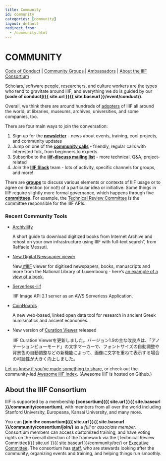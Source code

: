 ```yaml
---
title: Community
id: community
categories: [community]
layout: default
redirect_from:
  - /community.html
---
```

# COMMUNITY

<span style="text-decoration:underline;">Code of Conduct</span> | <span style="text-decoration:underline;">Community Groups</span> | <span style="text-decoration:underline;">Ambassadors</span> | <span style="text-decoration:underline;">About the IIIF Consortium</span>

Scholars, software people, researchers, and culture workers are the types who tend to gravitate around IIIF, and everything we do is guided by our **[code of conduct]({{ site.url }}{{ site.baseurl }}/event/conduct/)**.

Overall, we think there are around hundreds of <span style="text-decoration:underline;">adopters</span> of IIIF all around the world, at libraries, museums, archives, universities, and some companies, too.

There are four main ways to join the conversation:



1. Sign up for the **[newsletter](https://iiif.io/newsletter/#newsletter-signup)** - news about events, training, cool projects, and community updates
2. Jump on one of the **<span style="text-decoration:underline;">community calls</span>** - friendly, regular calls with interested folk, from beginners to experts
3. Subscribe to the **<span style="text-decoration:underline;">iiif-discuss mailing list</span>** - more technical, Q&A, project-related
4. Join the **<span style="text-decoration:underline;">IIIF Slack</span>** team - lots of activity, specific channels for groups, and more!

There are **<span style="text-decoration:underline;">groups</span>** to discuss various elements or contexts of IIIF usage or to agree on direction (or not!) of a particular idea or initiative. Some things in IIIF require slightly more formal governance, which happens through five **<span style="text-decoration:underline;">committees</span>**. For example, the <span style="text-decoration:underline;">Technical Review Committee</span> is the committee responsible for the IIIF APIs.


### Recent Community Tools



*   <span style="text-decoration:underline;">Archiviiify</span>

    A short guide to download digitized books from Internet Archive and rehost on your own infrastructure using IIIF with full-text search”, from Raffaele Messuti.

*   <span style="text-decoration:underline;">New Digital Newspaper viewer</span>

    New[ #IIIF](https://twitter.com/hashtag/IIIF?src=hashtag_click) viewer for digitised newspapers, books, manuscripts and more from the National Library of Luxembourg - here’s [an example of a view of a book](https://viewer.eluxemburgensia.lu/ark:70795/zhnzxq/pages/15/articles/DTL523).

*   [Serverless-iiif](https://github.com/nulib/serverless-iiif)

    IIIF Image API 2.1 server as an AWS Serverless Application.

*   [CoinHoards](http://coinhoards.org)

    A new web-based, linked open data tool for research in ancient Greek numismatics and ancient economies.

*   New version of [Curation Viewer](http://codh.rois.ac.jp/software/iiif-curation-viewer/) released

    IIIF Curation Viewerを更新しました。バージョン1.9の主な改良点は、「アノテーションビューモード」の文字マーカーで、フォントサイズの自動調整や背景色の自動調整などの新機能によって、画像に文字を重ねて表示する場合の可読性が大きく向上しました。

[Let us know if you’ve made something to share](https://docs.google.com/forms/d/e/1FAIpQLSetIpJYr9yq827QD7Bl0J31q4E2w0_O-8bUjoqX4XYKm7eU8A/viewform), or check out the community-led [Awesome IIIF Index](https://github.com/IIIF/awesome-iiif). (Awesome IIIF is hosted on Github.)


## About the IIIF Consortium

IIIF is supported by a membership **[consortium]({{ site.url }}{{ site.baseurl }}/community/consortium)**, with members from all over the world including Stanford University, Europeana, Kansai University, and many more.

You can **[join the consortium]({{ site.url }}{{ site.baseurl }}/community/consortium/join/)** as a _full_ or _associate member_. Consortium members can access customized training, and have voting rights on the overall direction of the framework via the [Technical Review Committee]({{ site.url }}{{ site.baseurl }}/community/trc/) or <span style="text-decoration:underline;">Executive Committee</span>. The consortium has <span style="text-decoration:underline;">staff</span>, who are stewards looking after the community, organizing events and training, and helping things run smoothly.
